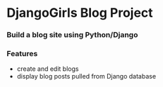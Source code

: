 # DjangoGirls Blog Project 
### Build a blog site using Python/Django 
### Features
- create and edit blogs
- display blog posts pulled from Django database
